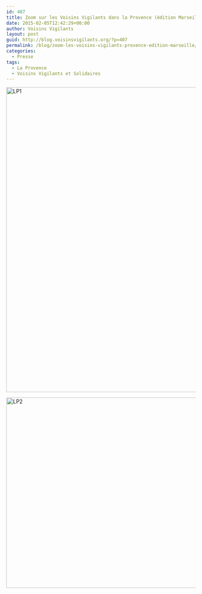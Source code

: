 ```yaml
---
id: 407
title: Zoom sur les Voisins Vigilants dans la Provence (édition Marseille)
date: 2015-02-05T12:42:29+00:00
author: Voisins Vigilants
layout: post
guid: http://blog.voisinsvigilants.org/?p=407
permalink: /blog/zoom-les-voisins-vigilants-provence-edition-marseille/
categories:
  - Presse
tags:
  - La Provence
  - Voisins Vigilants et Solidaires
---
```

[<img class="alignnone size-full wp-image-697" src="http://blog.voisinsvigilants.org/presse/wp-content/uploads/sites/5/2015/02/LP1.jpg" alt="LP1" width="921" height="810" />](http://blog.voisinsvigilants.org/presse/wp-content/uploads/sites/5/2015/02/LP1.jpg)

[<img class="alignnone size-full wp-image-698" src="http://blog.voisinsvigilants.org/presse/wp-content/uploads/sites/5/2015/02/LP2.jpg" alt="LP2" width="910" height="506" />](http://blog.voisinsvigilants.org/presse/wp-content/uploads/sites/5/2015/02/LP2.jpg)
